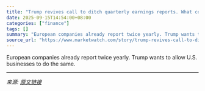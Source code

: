 ```yaml
---
title: "Trump revives call to ditch quarterly earnings reports. What comes next?"
date: 2025-09-15T14:54:00+08:00
categories: ["finance"]
tags: []
summary: "European companies already report twice yearly. Trump wants to allow U.S. businesses to do the same."
source_url: "https://www.marketwatch.com/story/trump-revives-call-to-ditch-quarterly-earnings-reports-what-comes-next-d51225ca?mod=mw_rss_topstories"
---
```


European companies already report twice yearly. Trump wants to allow U.S. businesses to do the same.

---

*来源: [原文链接](https://www.marketwatch.com/story/trump-revives-call-to-ditch-quarterly-earnings-reports-what-comes-next-d51225ca?mod=mw_rss_topstories)*
